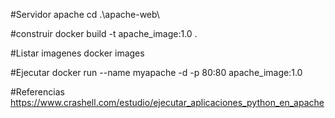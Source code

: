 #Servidor apache
cd .\apache-web\

#construir
docker build -t apache_image:1.0 .

#Listar imagenes
docker images

#Ejecutar
docker run --name myapache -d -p 80:80 apache_image:1.0



#Referencias
https://www.crashell.com/estudio/ejecutar_aplicaciones_python_en_apache